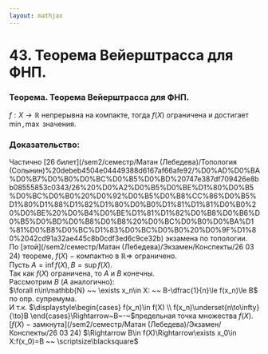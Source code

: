 ```yaml
---  
layout: mathjax  
---  
```

  
# 43. Теорема Вейерштрасса для ФНП.  
  
### Теорема. Теорема Вейерштрасса для ФНП.  
$f:X\to\mathbb{R}$ непрерывна на компакте, тогда $f(X)$ ограничена и достигает $\min,\max$ значения.  
  
### Доказательство:  
Частично [26 билет](/sem2/семестр/Матан (Лебедева)/Топология (Солынин)%20debeb4504e04449388d6167af66afe92/%D0%AD%D0%BA%D0%B7%D0%B0%D0%BC%D0%B5%D0%BD%20747e387df709426e8bb08555853c0343/26%20%D0%A2%D0%B5%D0%BE%D1%80%D0%B5%D0%BC%D0%B0%20%D0%92%D0%B5%D0%B8%CC%86%D0%B5%D1%80%D1%88%D1%82%D1%80%D0%B0%D1%81%D1%81%D0%B0%20%D0%BE%20%D0%B4%D0%BE%D1%81%D1%82%D0%B8%D0%B6%D0%B5%D0%BD%D0%B8%D0%B8%20%D0%BC%D0%B0%D0%BA%D1%81%D0%B8%D0%BC%D1%83%D0%BC%D0%B0%20%D0%9F%D1%80%2042cd91a32ae445c8b0cdf3ed6c9ce32b) экзамена по топологии.  
По [этой](/sem2/семестр/Матан (Лебедева)/Экзамен/Конспекты/26 03 24) теореме, $f(X)~-~$компактно в $\mathbb{R}\Rightarrow$ ограничено.  
Пусть $A=\inf f(X),B=\sup f(X)$.  
Так как $f(X)$ ограничена, то $A$ и $B$ конечны.  
Рассмотрим $B~(A$ аналогично$)$:  
$\forall n\in\mathbb{N} ~~ \exists x_n\in X: ~~ B-\dfrac{1}{n}\le f(x_n)\le B$ по опр. супремума.  
И т.к. $\displaystyle\begin{cases}  
f(x_n)\in f(X)  
\\  
f(x_n)\underset{n\to\infty}{\to}B  
\end{cases}\Rightarrow~B~-~$предельная точка множества $f(X)$. [$f(X)~-~$замкнута](/sem2/семестр/Матан (Лебедева)/Экзамен/Конспекты/26 03 24) $\Rightarrow B\in f(X)\Rightarrow\exists x_0\in X:f(x_0)=B ~~ \scriptsize\blacksquare$  

